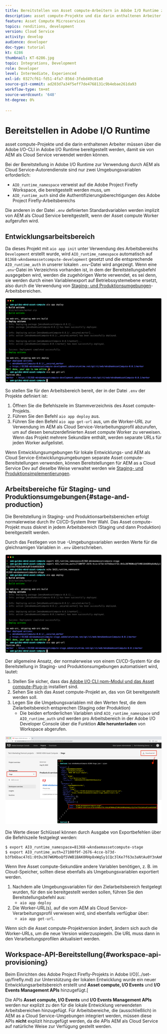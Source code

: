 ```yaml
---
title: Bereitstellen von Asset compute-Arbeitern in Adobe I/O Runtime zur Verwendung mit AEM as a Cloud Service
description: asset compute-Projekte und die darin enthaltenen Arbeiter müssen in Adobe I/O Runtime bereitgestellt werden, damit sie von AEM als Cloud Service verwendet werden können.
feature: Asset Compute Microservices
topics: renditions, development
version: Cloud Service
activity: develop
audience: developer
doc-type: tutorial
kt: 6286
thumbnail: KT-6286.jpg
topic: Integrations, Development
role: Developer
level: Intermediate, Experienced
exl-id: 0327cf61-fd51-4fa7-856d-3febd49c01a0
source-git-commit: ad203d7a34f5eff7de4768131c9b4ebae261da93
workflow-type: tm+mt
source-wordcount: '648'
ht-degree: 0%

---
```


# Bereitstellen in Adobe I/O Runtime

asset compute-Projekte und die darin enthaltenen Arbeiter müssen über die Adobe I/O-CLI in Adobe I/O Runtime bereitgestellt werden, damit sie von AEM als Cloud Service verwendet werden können.

Bei der Bereitstellung in Adobe I/O Runtime zur Verwendung durch AEM als Cloud Service-Autorendienste sind nur zwei Umgebungsvariablen erforderlich:

+ `AIO_runtime_namespace` verweist auf die Adobe Project Firefly Workspace, die bereitgestellt werden muss, um
+ `AIO_runtime_auth` sind die Authentifizierungsberechtigungen des Adobe Project Firefly-Arbeitsbereichs

Die anderen in der Datei `.env` definierten Standardvariablen werden implizit von AEM als Cloud Service bereitgestellt, wenn der Asset compute Worker aufgerufen wird.

## Entwicklungsarbeitsbereich

Da dieses Projekt mit `aio app init` unter Verwendung des Arbeitsbereichs `Development` erstellt wurde, wird `AIO_runtime_namespace` automatisch auf `81368-wkndaemassetcompute-development` gesetzt und die entsprechende `AIO_runtime_auth` in unserer lokalen `.env`-Datei wird angezeigt.  Wenn eine `.env`-Datei im Verzeichnis vorhanden ist, in dem der Bereitstellungsbefehl ausgegeben wird, werden die zugehörigen Werte verwendet, es sei denn, sie werden durch einen Variablenexport auf Betriebssystemebene ersetzt, also durch die Verwendung von [Staging- und Produktionsumgebungen](#stage-and-production)-Arbeitsbereichen.

![aio app deploy using .env variables](./assets/runtime/development__aio.png)

So stellen Sie für den Arbeitsbereich bereit, der in der Datei `.env` der Projekte definiert ist:

1. Öffnen Sie die Befehlszeile im Stammverzeichnis des Asset compute-Projekts.
1. Führen Sie den Befehl `aio app deploy` aus.
1. Führen Sie den Befehl `aio app get-url` aus, um die Worker-URL zur Verwendung im AEM als Cloud Service-Verarbeitungsprofil abzurufen, um auf diesen benutzerdefinierten Asset compute Worker zu verweisen. Wenn das Projekt mehrere Sekundäre enthält, werden separate URLs für jeden Worker aufgelistet.

Wenn Entwicklungsumgebungen für lokale Entwicklungs- und AEM als Cloud Service-Entwicklungsumgebungen separate Asset compute-Bereitstellungen verwenden, können Bereitstellungen für AEM as a Cloud Service Dev auf dieselbe Weise verwaltet werden wie [Staging- und Produktionsimplementierungen](#stage-and-production).

## Arbeitsbereiche für Staging- und Produktionsumgebungen{#stage-and-production}

Die Bereitstellung in Staging- und Produktionsarbeitsbereichen erfolgt normalerweise durch Ihr CI/CD-System Ihrer Wahl. Das Asset compute-Projekt muss diskret in jedem Arbeitsbereich (Staging und dann Produktion) bereitgestellt werden.

Durch das Festlegen von true -Umgebungsvariablen werden Werte für die gleichnamigen Variablen in `.env` überschrieben.

![aio app deploy using export variables](./assets/runtime/stage__export-and-aio.png)

Der allgemeine Ansatz, der normalerweise von einem CI/CD-System für die Bereitstellung in Staging- und Produktionsumgebungen automatisiert wird, lautet:

1. Stellen Sie sicher, dass das [Adobe I/O CLI npm-Modul und das Asset compute-Plug-in](../set-up/development-environment.md#aio) installiert sind.
1. Sehen Sie sich das Asset compute-Projekt an, das von Git bereitgestellt werden soll.
1. Legen Sie die Umgebungsvariablen mit den Werten fest, die dem Zielarbeitsbereich entsprechen (Staging oder Produktion)
   + Die beiden erforderlichen Variablen sind `AIO_runtime_namespace` und `AIO_runtime_auth` und werden pro Arbeitsbereich in der Adobe I/O Developer Console über die Funktion __Alle herunterladen__ von Workspace abgerufen.

![Adobe Developer Console - AIO Runtime-Namespace und Auth](./assets/runtime/stage-auth-namespace.png)

Die Werte dieser Schlüssel können durch Ausgabe von Exportbefehlen über die Befehlszeile festgelegt werden:

```
$ export AIO_runtime_namespace=81368-wkndaemassetcompute-stage
$ export AIO_runtime_auth=27100f9f-2676-4cce-b73d-b3fb6bac47d1:0tDu307W6MboQf5VWB1BAK0RHp8xWqSy1CQc3lKe7f63o3aNtAu0Y3nAmN56502W
```

Wenn Ihre Asset compute-Sekundäre andere Variablen benötigen, z. B. im Cloud-Speicher, sollten diese ebenfalls als Umgebungsvariablen exportiert werden.

1. Nachdem alle Umgebungsvariablen für den Zielarbeitsbereich festgelegt wurden, für den sie bereitgestellt werden sollen, führen Sie den Bereitstellungsbefehl aus:
   + `aio app deploy`
1. Die Worker-URL(s), auf die vom AEM als Cloud Service-Verarbeitungsprofil verwiesen wird, sind ebenfalls verfügbar über:
   + `aio app get-url`.

Wenn sich die Asset compute-Projektversion ändert, ändern sich auch die Worker-URLs, um die neue Version widerzuspiegeln. Die URL muss dann in den Verarbeitungsprofilen aktualisiert werden.

## Workspace-API-Bereitstellung{#workspace-api-provisioning}

Beim Einrichten des Adobe Project Firefly-Projekts in Adobe I/O](../set-up/firefly.md) zur Unterstützung der lokalen Entwicklung wurde ein neuer Entwicklungsarbeitsbereich erstellt und __Asset compute, I/O Events__ und __I/O Events Management APIs__ hinzugefügt.[

Die APIs __Asset compute, I/O Events__ und __I/O Events Management APIs__ werden nur explizit zu den für die lokale Entwicklung verwendeten Arbeitsbereichen hinzugefügt. Für Arbeitsbereiche, die (ausschließlich) in AEM as a Cloud Service-Umgebungen integriert werden, müssen diese APIs __nicht__ explizit hinzugefügt werden, da die APIs AEM als Cloud Service auf natürliche Weise zur Verfügung gestellt werden.
